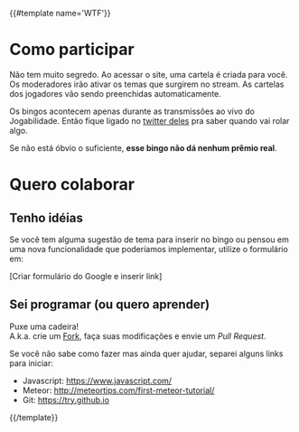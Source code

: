 {{#template name='WTF'}}
# Como participar
Não tem muito segredo. Ao acessar o site, uma cartela é criada para você. Os moderadores irão ativar os temas que surgirem no stream. As cartelas dos jogadores vão sendo preenchidas automaticamente.

Os bingos acontecem apenas durante as transmissões ao vivo do Jogabilidade. Então fique ligado no [twitter deles](http://twitter.com/jogabilidade) pra saber quando vai rolar algo.

Se não está óbvio o suficiente, **esse bingo não dá nenhum prêmio real**.

# Quero colaborar

## Tenho idéias
Se você tem alguma sugestão de tema para inserir no bingo ou pensou em uma nova funcionalidade que poderíamos implementar, utilize o formulário em:

[Criar formulário do Google e inserir link]

## Sei programar (ou quero aprender)

Puxe uma cadeira!  
A.k.a. crie um [Fork](https://github.com/vNakamura/Bingabilidade), faça suas modificações e envie um *Pull Request*.

Se você não sabe como fazer mas ainda quer ajudar, separei alguns links para iniciar:

* Javascript: https://www.javascript.com/
* Meteor: http://meteortips.com/first-meteor-tutorial/
* Git: https://try.github.io

{{/template}}
